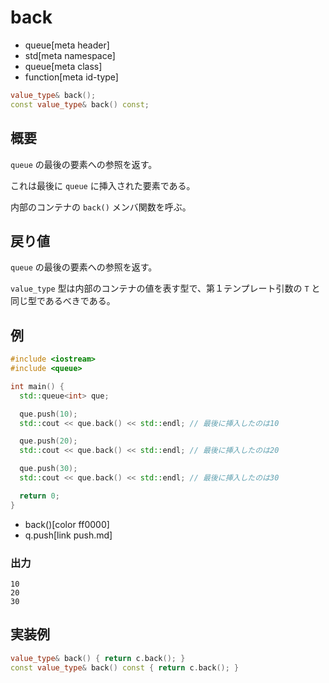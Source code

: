 # back
* queue[meta header]
* std[meta namespace]
* queue[meta class]
* function[meta id-type]

```cpp
value_type& back();
const value_type& back() const;
```

## 概要
`queue` の最後の要素への参照を返す。

これは最後に `queue` に挿入された要素である。

内部のコンテナの `back()` メンバ関数を呼ぶ。


## 戻り値
`queue` の最後の要素への参照を返す。

`value_type` 型は内部のコンテナの値を表す型で、第１テンプレート引数の `T` と同じ型であるべきである。


## 例
```cpp
#include <iostream>
#include <queue>

int main() {
  std::queue<int> que;

  que.push(10);
  std::cout << que.back() << std::endl; // 最後に挿入したのは10

  que.push(20);
  std::cout << que.back() << std::endl; // 最後に挿入したのは20

  que.push(30);
  std::cout << que.back() << std::endl; // 最後に挿入したのは30

  return 0;
}
```
* back()[color ff0000]
* q.push[link push.md]

### 出力
```
10
20
30
```

## 実装例
```cpp
value_type& back() { return c.back(); }
const value_type& back() const { return c.back(); }
```


